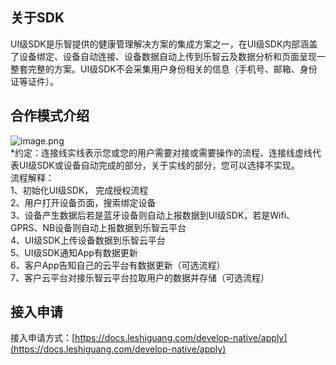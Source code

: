 <a name="SXXrH"></a>
## 关于SDK
UI级SDK是乐智提供的健康管理解决方案的集成方案之一，在UI级SDK内部涵盖了设备绑定、设备自动连接、设备数据自动上传到乐智云及数据分析和页面呈现一整套完整的方案。UI级SDK不会采集用户身份相关的信息（手机号、邮箱、身份证等证件）。<br />

<a name="54RnH"></a>
## 合作模式介绍
![image.png](https://cdn.nlark.com/yuque/0/2021/png/265997/1616570476413-402a0c43-c4ff-46b4-80b3-1cca35e72b0a.png#align=left&display=inline&height=489&margin=%5Bobject%20Object%5D&name=image.png&originHeight=489&originWidth=698&size=47236&status=done&style=none&width=698)<br />*约定：连接线实线表示您或您的用户需要对接或需要操作的流程、连接线虚线代表UI级SDK或设备自动完成的部分，关于实线的部分，您可以选择不实现。<br />流程解释：<br />1、初始化UI级SDK， 完成授权流程<br />2、用户打开设备页面，搜索绑定设备<br />3、设备产生数据后若是蓝牙设备则自动上报数据到UI级SDK，若是Wifi、GPRS、NB设备则自动上报数据到乐智云平台<br />4、UI级SDK上传设备数据到乐智云平台<br />5、UI级SDK通知App有数据更新<br />6、客户App告知自己的云平台有数据更新（可选流程）<br />7、客户云平台对接乐智云平台拉取用户的数据并存储（可选流程）<br />

<a name="nVmzg"></a>
## 接入申请
接入申请方式：[https://docs.leshiguang.com/develop-native/apply](https://docs.leshiguang.com/develop-native/apply)<br />[<br />](https://docs.leshiguang.com/dev-ios/bluetooth/releaselog)

